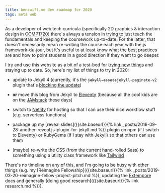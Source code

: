 ```yaml
---
title: benswift.me dev roadmap for 2020
tags: meta web
---
```


As a developer of web tech curricula (specifically 2D graphics & interaction
design in [COMP1720](https://cs.anu.edu.au/courses/comp1720/)) there's always a
tension in trying to just teach the fundamentals and keeping the coursework
up-to-date. For the latter, that doesn't necessarily mean re-writing the course
each year with the js framework-du-jour, but it's useful to at least know what
the best practices are and how to point students in a good direction if they
want to go deeper.

I try and use this website as a bit of a test-bed for [trying new
things](https://benswift.me/blog/tag/meta/) and staying up to date. So, here's
my list of things to try in 2020:

- update to Jekyll 4 (currently, it's the
  ~~`jekyll-assets`~~`jekyll-paginate-v2` plugin that's [blocking the
  update](https://github.com/sverrirs/jekyll-paginate-v2/issues/165))

- **or** move this blog from Jekyll to [Eleventy](https://www.11ty.io) (because
  all the cool kids are on the [JAMstack](https://jamstack.org) these days)

- switch to [Netlify](https://www.netlify.com) for hosting so that I can use
  their nice workflow stuff (e.g. serverless functions)

- package up my [reveal slides]({{site.baseurl}}{% link
  _posts/2018-09-28-another-reveal.js-plugin-for-jekyll.md %}) plugin on npm (if
  I switch to Eleventy) or RubyGems (if I stay with Jekyll) so that others can
  use them

- (maybe) re-write the CSS (from the current hand-rolled Sass) to something
  using a utility class framework like [Tailwind](https://tailwindcss.com)

There's no timeline on any of this, and I'm going to be busy with other things
(e.g. my [Reimagine Fellowship]({{site.baseurl}}{% link
_posts/2019-03-20-reimagine-fellow-project-pitch.md %}), updating the
[Extempore](https://github.com/digego/extempore) docs and generally [doing good
research]({{site.baseurl}}{% link research.md %})).
